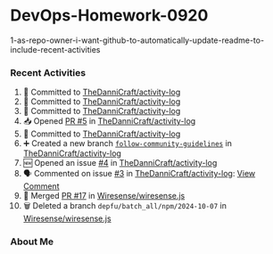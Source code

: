 # DevOps-Homework-0920
1-as-repo-owner-i-want-github-to-automatically-update-readme-to-include-recent-activities

### Recent Activities
<!--START_SECTION:activity-->
1. 📝 Committed to [TheDanniCraft/activity-log](https://github.com/TheDanniCraft/activity-log/commit/c0582ff875abe33c694685397a22bd0e36877aaa)
2. 📝 Committed to [TheDanniCraft/activity-log](https://github.com/TheDanniCraft/activity-log/commit/8bb6c60f5ca8a7847774690bbad2426ee3674bd6)
3. 📝 Committed to [TheDanniCraft/activity-log](https://github.com/TheDanniCraft/activity-log/commit/8d87dc8ee0f1f7f1f142c0d5c33f63ec24d54c8a)
4. 📥 Opened [PR #5](https://github.com/TheDanniCraft/activity-log/pull/5) in [TheDanniCraft/activity-log](https://github.com/TheDanniCraft/activity-log)
5. 📝 Committed to [TheDanniCraft/activity-log](https://github.com/TheDanniCraft/activity-log/commit/13fe25b1695c655da2cbc03c2ac889b07534e9fa)
6. ➕ Created a new branch [`follow-community-guidelines`](https://github.com/TheDanniCraft/activity-log/tree/follow-community-guidelines) in [TheDanniCraft/activity-log](https://github.com/TheDanniCraft/activity-log)
7. 🆕 Opened an issue [#4](https://github.com/TheDanniCraft/activity-log/issues/4) in [TheDanniCraft/activity-log](https://github.com/TheDanniCraft/activity-log)
8. 🗣 Commented on issue [#3](https://github.com/TheDanniCraft/activity-log/issues/3) in [TheDanniCraft/activity-log](https://github.com/TheDanniCraft/activity-log): [View Comment](https://github.com/TheDanniCraft/activity-log/issues/3#issuecomment-2406889242)
9. 🔀 Merged [PR #17](https://github.com/Wiresense/wiresense.js/pull/17) in [Wiresense/wiresense.js](https://github.com/Wiresense/wiresense.js)
10. 🗑️ Deleted a branch `depfu/batch_all/npm/2024-10-07` in [Wiresense/wiresense.js](https://github.com/Wiresense/wiresense.js)
<!--END_SECTION:activity-->

### About Me 
<!-- MYLINKS:START-->
<!-- MYLINKS:END -->
